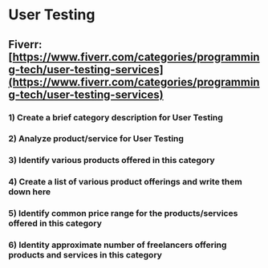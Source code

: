 # User Testing
## Fiverr: [https://www.fiverr.com/categories/programming-tech/user-testing-services](https://www.fiverr.com/categories/programming-tech/user-testing-services)
### 1) Create a brief category description for User Testing
### 2) Analyze product/service for User Testing
### 3) Identify various products offered in this category
### 4) Create a list of various product offerings and write them down here
### 5) Identify common price range for the products/services offered in this category
### 6) Identity approximate number of freelancers offering products and services in this category
